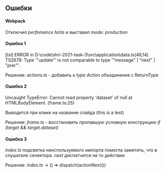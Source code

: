 ## Ошибки

#### Webpack

Отключил *perfomance hints* и выставил *mode: production*
#### Ошибка 1

[tsl] ERROR in D:\code\shri-2021-task-3\src\application\data.ts(46,14)
TS2678: Type '"update"' is not comparable to type '"message" | "next" | "prer"'.

Решение:
*actions.ts* - добавить к *type Action* объединение с ReturnType<typeof actionUpdate> 

#### Ошибка 2

Uncaught TypeError: Cannot read property 'dataset' of null at HTMLBodyElement.<anonymous> (frame.ts:25)

Выводится при клике на название слайда (this is a test)

Решение: 
*frame.ts* - восстановить пропавшую условную конструкцию *if (target && target.dataset)*

#### Ошибка 3

*index.ts* подсветка неиспользуемого импорта помогла заметить, что в слушателе селектора *.next* диспатчится не то действие

Решение:
*index.ts* -> () => dispatch(actionNext())
